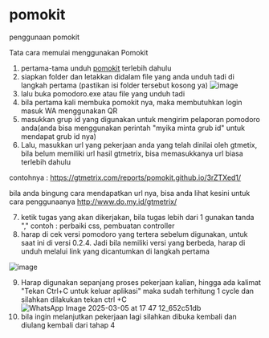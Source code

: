 # pomokit
penggunaan pomokit


Tata cara memulai menggunakan Pomokit

1. pertama-tama unduh [pomokit](https://github.com/pomokit/pomodoro/releases/latest/download/pomodoro.exe) terlebih dahulu
2. siapkan folder dan letakkan didalam file yang anda unduh tadi di langkah pertama (pastikan isi folder tersebut kosong ya)
![image](https://github.com/user-attachments/assets/d48e81c5-71d8-4b07-b684-519eb141d362)
3. lalu buka pomodoro.exe atau file yang unduh tadi
4. bila pertama kali membuka pomokit nya, maka membutuhkan login masuk WA menggunakan QR
5. masukkan grup id yang digunakan untuk mengirim pelaporan pomodoro anda(anda bisa menggunakan perintah "myika minta grub id" untuk mendapat grub id nya)
6. Lalu, masukkan url yang pekerjaan anda yang telah dinilai oleh gtmetix, bila belum memiliki url hasil gtmetrix, bisa memasukkanya url biasa terlebih dahulu
   
contohnya : https://gtmetrix.com/reports/pomokit.github.io/3rZTXed1/

bila anda bingung cara mendapatkan url nya, bisa anda lihat kesini untuk cara penggunaanya
[http://www.do.my.id/gtmetrix/
](http://www.do.my.id/gtmetrix/)

7. ketik tugas yang akan dikerjakan, bila tugas lebih dari 1 gunakan tanda ","
contoh : perbaiki css, pembuatan controller
8. harap di cek versi pomodoro yang tertera sebelum digunakan, untuk saat ini di versi 0.2.4. Jadi bila nemiliki versi yang berbeda, harap di unduh melalui link yang dicantumkan di langkah pertama

![image](https://github.com/user-attachments/assets/63217290-5076-47c7-8990-19063156086f)

9. Harap digunakan sepanjang proses pekerjaan kalian, hingga ada kalimat "Tekan Ctrl+C untuk keluar aplikasi" maka sudah terhitung 1 cycle dan silahkan dilakukan tekan ctrl +C
![WhatsApp Image 2025-03-05 at 17 47 12_652c51db](https://github.com/user-attachments/assets/52b9e26f-cf1c-48a5-ba96-58286d3f24c3)
10. bila ingin melanjutkan pekerjaan lagi silahkan dibuka kembali dan diulang kembali dari tahap 4
